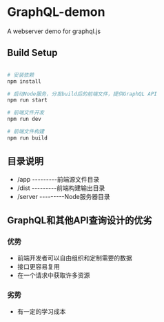 # GraphQL-demon
A webserver demo for graphql.js    
## Build Setup

```bash

# 安装依赖
npm install

# 启动Node服务，分发build后的前端文件，提供GraphQL API
npm run start

# 前端文件开发
npm run dev

# 前端文件构建
npm run build

```
## 目录说明
- /app      ---------前端源文件目录
- /dist     ---------前端构建输出目录
- /server   ---------Node服务器目录


## GraphQL和其他API查询设计的优劣
### 优势
  - 前端开发者可以自由组织和定制需要的数据
  - 接口更容易复用
  - 在一个请求中获取许多资源
### 劣势
  - 有一定的学习成本